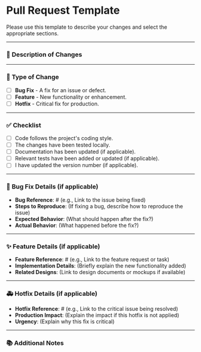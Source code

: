 # Pull Request Template

Please use this template to describe your changes and select the appropriate sections.

---

### 📝 **Description of Changes**

<!-- 
  Provide a brief overview of the changes made in this PR. 
  Mention any related issues, bugs, or feature requests.
-->

---

### 🚨 **Type of Change**

- [ ] **Bug Fix** - A fix for an issue or defect.
- [ ] **Feature** - New functionality or enhancement.
- [ ] **Hotfix** - Critical fix for production.

---

### ✅ **Checklist**

- [ ] Code follows the project's coding style.
- [ ] The changes have been tested locally.
- [ ] Documentation has been updated (if applicable).
- [ ] Relevant tests have been added or updated (if applicable).
- [ ] I have updated the version number (if applicable).

---

### 🐞 **Bug Fix Details** (if applicable)

- **Bug Reference**: # (e.g., Link to the issue being fixed)
- **Steps to Reproduce**: (If fixing a bug, describe how to reproduce the issue)
- **Expected Behavior**: (What should happen after the fix?)
- **Actual Behavior**: (What happened before the fix?)

---

### ✨ **Feature Details** (if applicable)

- **Feature Reference**: # (e.g., Link to the feature request or task)
- **Implementation Details**: (Briefly explain the new functionality added)
- **Related Designs**: (Link to design documents or mockups if available)

---

### 🚑 **Hotfix Details** (if applicable)

- **Hotfix Reference**: # (e.g., Link to the critical issue being resolved)
- **Production Impact**: (Explain the impact if this hotfix is not applied)
- **Urgency**: (Explain why this fix is critical)

---

### 📚 **Additional Notes**

<!-- Add any additional information or context here -->

